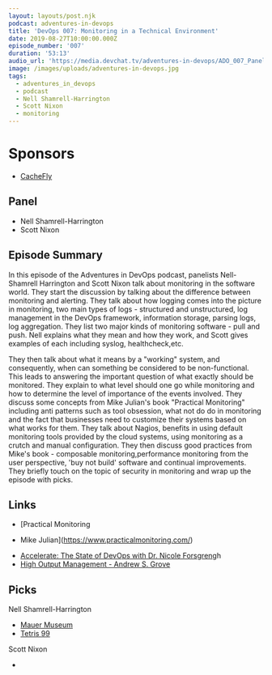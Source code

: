 ```yaml
---
layout: layouts/post.njk
podcast: adventures-in-devops
title: 'DevOps 007: Monitoring in a Technical Environment'
date: 2019-08-27T10:00:00.000Z
episode_number: '007'
duration: '53:13'
audio_url: 'https://media.devchat.tv/adventures-in-devops/ADO_007_Panel.mp3'
image: /images/uploads/adventures-in-devops.jpg
tags:
  - adventures_in_devops
  - podcast
  - Nell Shamrell-Harrington
  - Scott Nixon
  - monitoring
---
```

# Sponsors

* [CacheFly](https://www.cachefly.com/)

## Panel

* Nell Shamrell-Harrington
* Scott Nixon

## Episode Summary

In this episode of the Adventures in DevOps podcast, panelists Nell-Shamrell Harrington and Scott Nixon talk about monitoring in the software world. They start the discussion by talking about the difference between monitoring and alerting. They talk about how logging comes into the picture in monitoring, two main types of logs - structured and unstructured, log management in the DevOps framework, information storage, parsing logs, log aggregation. They list two major kinds of monitoring software - pull and push. Nell explains what they mean and how they work, and Scott gives examples of each including syslog, healthcheck,etc.

They then talk about what it means by a "working" system, and consequently, when can something be considered to be non-functional. This leads to answering the important question of what exactly should be monitored. They explain to what level should one go while monitoring and how to determine the level of importance of the events involved. They discuss some concepts from Mike Julian's book "Practical Monitoring" including anti patterns such as tool obsession, what not do do in monitoring and the fact that businesses need to customize their systems based on what works for them. They talk about Nagios, benefits in using default monitoring tools provided by the cloud systems, using monitoring as a crutch and manual configuration. They then discuss good practices from Mike's book - composable monitoring,performance monitoring from the user perspective, 'buy not build' software and continual improvements. They briefly touch on the topic of security in monitoring and wrap up the episode with picks.

## Links

* [Practical Monitoring - Mike Julian](https://www.practicalmonitoring.com/)
* [Accelerate: The State of DevOps with Dr. Nicole Forsgren](https://radiopublic.com/hanselminutes-fresh-talk-and-tec-WznErN/ep/s1!56168)gh
* [High Output Management - Andrew S. Grove](https://www.goodreads.com/book/show/324750.High_Output_Management)

## Picks

Nell Shamrell-Harrington

* [Mauer Museum](https://www.mauermuseum.de/en/start/)
* [Tetris 99](https://www.nintendo.com/games/detail/tetris-99-switch/)

Scott Nixon

*
